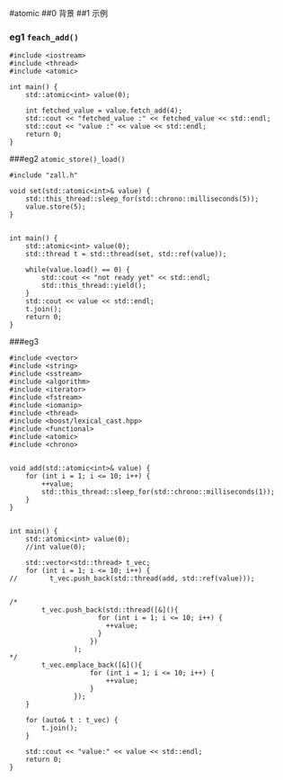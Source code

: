 #atomic
##0 背景
##1 示例
### eg1 `feach_add()`

	#include <iostream>
	#include <thread>
	#include <atomic>
	
	int main() {
	    std::atomic<int> value(0);
	
	    int fetched_value = value.fetch_add(4);
	    std::cout << "fetched_value :" << fetched_value << std::endl;
	    std::cout << "value :" << value << std::endl;
	    return 0;
	}


###eg2 `atomic_store()_load()`

	#include "zall.h"

	void set(std::atomic<int>& value) {
	    std::this_thread::sleep_for(std::chrono::milliseconds(5));
	    value.store(5);
	}
	
	
	int main() {
	    std::atomic<int> value(0);
	    std::thread t = std::thread(set, std::ref(value));
	
	    while(value.load() == 0) {
	        std::cout << "not ready yet" << std::endl;
	        std::this_thread::yield();
	    }
	    std::cout << value << std::endl;
	    t.join();
	    return 0;
	}

###eg3

	#include <vector>
	#include <string>
	#include <sstream>
	#include <algorithm>
	#include <iterator>
	#include <fstream>
	#include <iomanip>
	#include <thread>
	#include <boost/lexical_cast.hpp>
	#include <functional>
	#include <atomic>
	#include <chrono>
	
	
	void add(std::atomic<int>& value) {
	    for (int i = 1; i <= 10; i++) {
	        ++value;
	        std::this_thread::sleep_for(std::chrono::milliseconds(1));
	    }
	}
	
	
	int main() {
	    std::atomic<int> value(0);
	    //int value(0);
	
	    std::vector<std::thread> t_vec;
	    for (int i = 1; i <= 10; i++) {
	//        t_vec.push_back(std::thread(add, std::ref(value)));
	
	
	/*
	        t_vec.push_back(std::thread([&](){
	                      for (int i = 1; i <= 10; i++) {
	                        ++value;
	                      }
	                    })
	                );
	*/
	        t_vec.emplace_back([&](){
	                    for (int i = 1; i <= 10; i++) {
	                        ++value;
	                    }
	                });
	    }
	
	    for (auto& t : t_vec) {
	        t.join();
	    }
	
	    std::cout << "value:" << value << std::endl;
	    return 0;
	}
